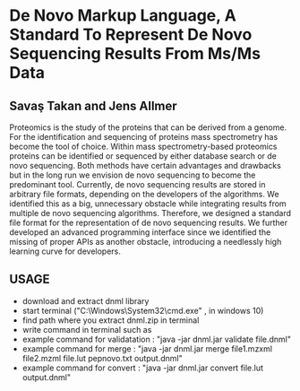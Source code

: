 # De Novo Markup Language, A Standard To Represent De Novo Sequencing Results From Ms/Ms Data

## Savaş Takan and Jens Allmer

Proteomics is the study of the proteins that can be derived from a genome. For the identification and sequencing of proteins mass spectrometry has become the tool of choice. Within mass spectrometry-based proteomics proteins can be identified or sequenced by either database search or de novo sequencing. Both methods have certain advantages and drawbacks but in the long run we envision de novo sequencing to become the predominant tool. Currently, de novo sequencing results are stored in arbitrary file formats, depending on the developers of the algorithms. We identified this as a big, unnecessary obstacle while integrating results from multiple de novo sequencing algorithms. Therefore, we designed a standard file format for the representation of de novo sequencing results. We further developed an advanced programming interface since we identified the missing of proper APIs as another obstacle, introducing a needlessly high learning curve for developers.

## USAGE
* download and extract dnml library
* start terminal ("C:\Windows\System32\cmd.exe" , in windows 10)
* find path where you extract dnml.zip in terminal
* write command in terminal such as
* example command for validatation : "java -jar dnml.jar validate file.dnml"
* example command for merge : "java -jar dnml.jar merge file1.mzxml file2.mzml file.lut pepnovo.txt output.dnml"
* example command for convert : "java -jar dnml.jar convert file.lut output.dnml"

